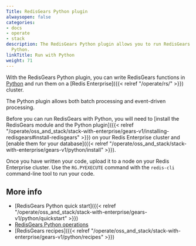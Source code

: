 ```yaml
---
Title: RedisGears Python plugin
alwaysopen: false
categories:
- docs
- operate
- stack
description: The RedisGears Python plugin allows you to run RedisGears functions with
  Python.
linkTitle: Run with Python
weight: 71
---
```


With the RedisGears Python plugin, you can write RedisGears functions in [Python](https://www.python.org/) and run them on a [Redis Enterprise]({{< relref "/operate/rs/" >}}) cluster.

The Python plugin allows both batch processing and event-driven processing.

Before you can run RedisGears with Python, you will need to [install the RedisGears module and the Python plugin]({{< relref "/operate/oss_and_stack/stack-with-enterprise/gears-v1/installing-redisgears#install-redisgears" >}}) on your Redis Enterprise cluster and [enable them for your database]({{< relref "/operate/oss_and_stack/stack-with-enterprise/gears-v1/python/install" >}}).

Once you have written your code, upload it to a node on your Redis Enterprise cluster. Use the `RG.PYEXECUTE` command with the `redis-cli` command-line tool to run your code.

## More info

- [RedisGears Python quick start]({{< relref "/operate/oss_and_stack/stack-with-enterprise/gears-v1/python/quickstart" >}})
- [RedisGears Python operations](http://oss.redis.com/redisgears/operations.html)
- [RedisGears recipes]({{< relref "/operate/oss_and_stack/stack-with-enterprise/gears-v1/python/recipes" >}})